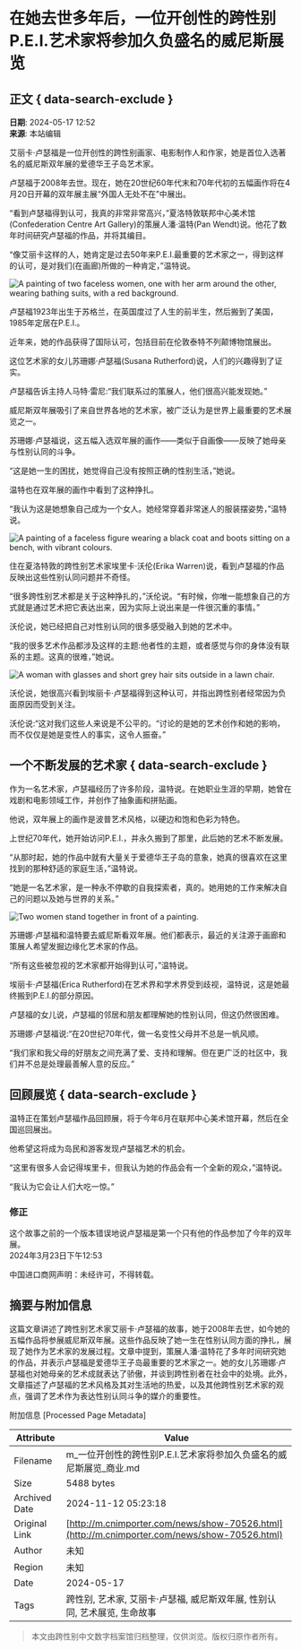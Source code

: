 # 在她去世多年后，一位开创性的跨性别P.E.I.艺术家将参加久负盛名的威尼斯展览

## 正文 { data-search-exclude }


**日期**: 2024-05-17 12:52  
**来源**: 本站编辑

艾丽卡·卢瑟福是一位开创性的跨性别画家、电影制作人和作家，她是首位入选著名的威尼斯双年展的爱德华王子岛艺术家。

卢瑟福于2008年去世。现在，她在20世纪60年代末和70年代初的五幅画作将在4月20日开幕的双年展主展“外国人无处不在”中展出。

“看到卢瑟福得到认可，我真的非常非常高兴，”夏洛特敦联邦中心美术馆(Confederation Centre Art Gallery)的策展人潘·温特(Pan Wendt)说。他花了数年时间研究卢瑟福的作品，并将其编目。

“像艾丽卡这样的人，她肯定是过去50年来P.E.I.最重要的艺术家之一，得到这样的认可，是对我们(在画廊)所做的一种肯定，”温特说。

![A painting of two faceless women, one with her arm around the other, wearing bathing suits, with a red background.](https://www.cnimporter.com/file/upload/202405/16/182616471.jpg)

卢瑟福1923年出生于苏格兰，在英国度过了人生的前半生，然后搬到了美国，1985年定居在P.E.I.。

近年来，她的作品获得了国际认可，包括目前在伦敦泰特不列颠博物馆展出。

这位艺术家的女儿苏珊娜·卢瑟福(Susana Rutherford)说，人们的兴趣得到了证实。

卢瑟福告诉主持人马特·雷尼:“我们联系过的策展人，他们很高兴能发现她。”

威尼斯双年展吸引了来自世界各地的艺术家，被广泛认为是世界上最重要的艺术展览之一。

苏珊娜·卢瑟福说，这五幅入选双年展的画作——类似于自画像——反映了她母亲与性别认同的斗争。

“这是她一生的困扰，她觉得自己没有按照正确的性别生活，”她说。

温特也在双年展的画作中看到了这种挣扎。

“我认为这是她想象自己成为一个女人。她经常穿着非常迷人的服装摆姿势，”温特说。

![A painting of a faceless figure wearing a black coat and boots sitting on a bench, with vibrant colours. ](https://www.cnimporter.com/file/upload/202405/16/182616131.jpg)

住在夏洛特敦的跨性别艺术家埃里卡·沃伦(Erika Warren)说，看到卢瑟福的作品反映出这些性别认同问题并不奇怪。

“很多跨性别艺术都是关于这种挣扎的，”沃伦说。“有时候，你唯一能想象自己的方式就是通过艺术把它表达出来，因为实际上说出来是一件很沉重的事情。”

沃伦说，她已经把自己对性别认同的很多感受融入到她的艺术中。

“我的很多艺术作品都涉及这样的主题:他者性的主题，或者感觉与你的身体没有联系的主题。这真的很难，”她说。

![A woman with glasses and short grey hair sits outside in a lawn chair. ](https://www.cnimporter.com/file/upload/202405/16/182616711.jpg)

沃伦说，她很高兴看到埃丽卡·卢瑟福得到这种认可，并指出跨性别者经常因为负面原因而受到关注。

沃伦说:“这对我们这些人来说是不公平的。“讨论的是她的艺术创作和她的影响，而不仅仅是她是变性人的事实，这令人振奋。”

## 一个不断发展的艺术家 { data-search-exclude }

作为一名艺术家，卢瑟福经历了许多阶段，温特说。在她职业生涯的早期，她曾在戏剧和电影领域工作，并创作了抽象画和拼贴画。

他说，双年展上的画作是波普艺术风格，以硬边和饱和色彩为特色。

上世纪70年代，她开始访问P.E.I.，并永久搬到了那里，此后她的艺术不断发展。

“从那时起，她的作品中就有大量关于爱德华王子岛的意象，她真的很喜欢在这里找到的那种舒适的家庭生活，”温特说。

“她是一名艺术家，是一种永不停歇的自我探索者，真的。她用她的工作来解决自己的问题以及她与世界的关系。”

![Two women stand together in front of a painting.](https://www.cnimporter.com/file/upload/202405/16/182616381.jpg)

苏珊娜·卢瑟福和温特要去威尼斯看双年展。他们都表示，最近的关注源于画廊和策展人希望发掘边缘化艺术家的作品。

“所有这些被忽视的艺术家都开始得到认可，”温特说。

埃丽卡·卢瑟福(Erica Rutherford)在艺术界和学术界受到歧视，温特说，这是她最终搬到P.E.I.的部分原因。

卢瑟福的女儿说，卢瑟福的邻居和朋友都理解她的性别认同，但这仍然很困难。

苏珊娜·卢瑟福说:“在20世纪70年代，做一名变性父母并不总是一帆风顺。

“我们家和我父母的好朋友之间充满了爱、支持和理解。但在更广泛的社区中，我们并不总是处理最善解人意的反应。”

## 回顾展览 { data-search-exclude }

温特正在策划卢瑟福作品回顾展，将于今年6月在联邦中心美术馆开幕，然后在全国巡回展出。

他希望这将成为岛民和游客发现卢瑟福艺术的机会。

“这里有很多人会记得埃里卡，但我认为她的作品会有一个全新的观众，”温特说。

“我认为它会让人们大吃一惊。”

### 修正

这个故事之前的一个版本错误地说卢瑟福是第一个只有他的作品参加了今年的双年展。  
2024年3月23日下午12:53

中国进口商网声明：未经许可，不得转载。

## 摘要与附加信息

<!-- tcd_abstract -->
这篇文章讲述了跨性别艺术家艾丽卡·卢瑟福的故事，她于2008年去世，如今她的五幅作品将参展威尼斯双年展。这些作品反映了她一生在性别认同方面的挣扎，展现了她作为艺术家的发展过程。文章中提到，策展人潘·温特花了多年时间研究她的作品，并表示卢瑟福是爱德华王子岛最重要的艺术家之一。她的女儿苏珊娜·卢瑟福也对她母亲的艺术成就表达了骄傲，并谈到跨性别者在社会中的处境。此外，文章描述了卢瑟福的艺术风格及其对生活地的热爱，以及其他跨性别艺术家的观点，强调了艺术作为表达性别认同斗争的媒介的重要性。
<!-- tcd_abstract_end -->

附加信息 [Processed Page Metadata]

| Attribute       | Value                                  |
|-----------------|----------------------------------------|
| Filename        | m_一位开创性的跨性别P.E.I.艺术家将参加久负盛名的威尼斯展览_商业.md                             |
| Size            | 5488 bytes                           |
| Archived Date   | 2024-11-12 05:23:18                             |
| Original Link   | [http://m.cnimporter.com/news/show-70526.html](http://m.cnimporter.com/news/show-70526.html)                       |
| Author          | 未知                               |
| Region          | 未知                               |
| Date            | 2024-05-17                                 |
| Tags            | 跨性别, 艺术家, 艾丽卡·卢瑟福, 威尼斯双年展, 性别认同, 艺术展览, 生命故事                                 |
>
> 本文由跨性别中文数字档案馆归档整理，仅供浏览。版权归原作者所有。
>